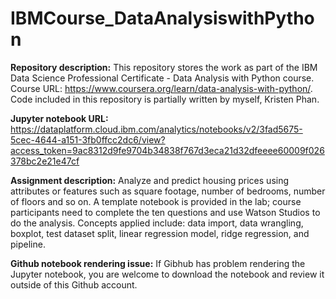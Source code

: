 # IBMCourse_DataAnalysiswithPython
__Repository description:__ This repository stores the work as part of the IBM Data Science Professional Certificate - Data Analysis with Python course. Course URL: https://www.coursera.org/learn/data-analysis-with-python/. Code included in this repository is partially written by myself, Kristen Phan.

__Jupyter notebook URL:__ https://dataplatform.cloud.ibm.com/analytics/notebooks/v2/3fad5675-5cec-4644-a151-3fb0ffcc2dc6/view?access_token=9ac8312d9fe9704b34838f767d3eca21d32dfeeee60009f026378bc2e21e47cf

__Assignment description:__ Analyze and predict housing prices using attributes or features such as square footage, number of bedrooms, number of floors and so on. A template notebook is provided in the lab; course participants need to complete the ten questions and use Watson Studios to do the analysis. Concepts applied include: data import, data wrangling, boxplot, test dataset split, linear regression model, ridge regression, and pipeline.

__Github notebook rendering issue:__ If Gibhub has problem rendering the Jupyter notebook, you are welcome to download the notebook and review it outside of this Github account.
